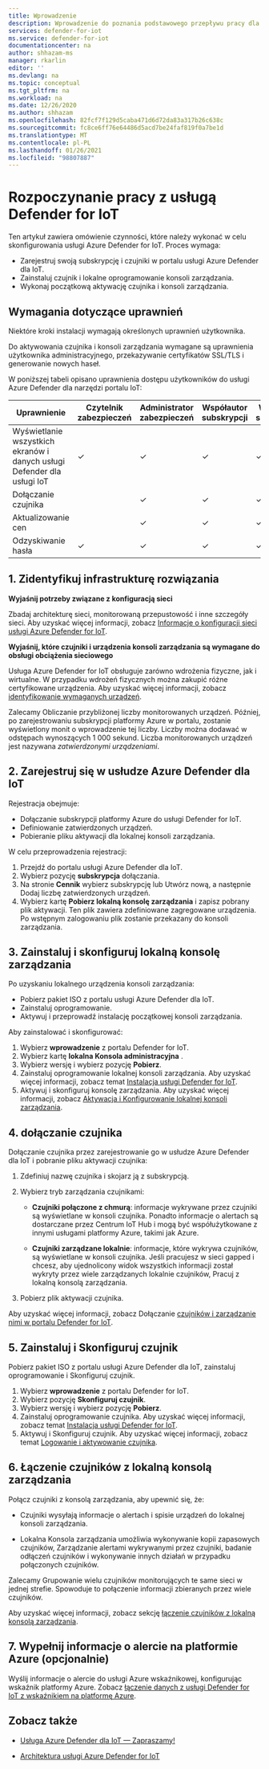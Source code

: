 ```yaml
---
title: Wprowadzenie
description: Wprowadzenie do poznania podstawowego przepływu pracy dla wdrożenia usługi Defender for IoT.
services: defender-for-iot
ms.service: defender-for-iot
documentationcenter: na
author: shhazam-ms
manager: rkarlin
editor: ''
ms.devlang: na
ms.topic: conceptual
ms.tgt_pltfrm: na
ms.workload: na
ms.date: 12/26/2020
ms.author: shhazam
ms.openlocfilehash: 82fcf7f129d5caba471d6d72da83a317b26c638c
ms.sourcegitcommit: fc8ce6ff76e64486d5acd7be24faf819f0a7be1d
ms.translationtype: MT
ms.contentlocale: pl-PL
ms.lasthandoff: 01/26/2021
ms.locfileid: "98807887"
---
```

# <a name="get-started-with-defender-for-iot"></a>Rozpoczynanie pracy z usługą Defender for IoT

Ten artykuł zawiera omówienie czynności, które należy wykonać w celu skonfigurowania usługi Azure Defender for IoT. Proces wymaga:

- Zarejestruj swoją subskrypcję i czujniki w portalu usługi Azure Defender dla IoT.
- Zainstaluj czujnik i lokalne oprogramowanie konsoli zarządzania.
- Wykonaj początkową aktywację czujnika i konsoli zarządzania.

## <a name="permission-requirements"></a>Wymagania dotyczące uprawnień

Niektóre kroki instalacji wymagają określonych uprawnień użytkownika.

Do aktywowania czujnika i konsoli zarządzania wymagane są uprawnienia użytkownika administracyjnego, przekazywanie certyfikatów SSL/TLS i generowanie nowych haseł.

W poniższej tabeli opisano uprawnienia dostępu użytkowników do usługi Azure Defender dla narzędzi portalu IoT:

| Uprawnienie | Czytelnik zabezpieczeń | Administrator zabezpieczeń | Współautor subskrypcji | Właściciel subskrypcji |
|--|--|--|--|--|
| Wyświetlanie wszystkich ekranów i danych usługi Defender dla usługi IoT | ✓ | ✓ | ✓ | ✓ |
| Dołączanie czujnika  |  |  ✓ | ✓ | ✓ |
| Aktualizowanie cen  |  |  ✓ | ✓ | ✓ |
| Odzyskiwanie hasła  | ✓  |  ✓ | ✓ | ✓ |

## <a name="1-identify-the-solution-infrastructure"></a>1. Zidentyfikuj infrastrukturę rozwiązania

**Wyjaśnij potrzeby związane z konfiguracją sieci**

Zbadaj architekturę sieci, monitorowaną przepustowość i inne szczegóły sieci. Aby uzyskać więcej informacji, zobacz [Informacje o konfiguracji sieci usługi Azure Defender for IoT](how-to-set-up-your-network.md).

**Wyjaśnij, które czujniki i urządzenia konsoli zarządzania są wymagane do obsługi obciążenia sieciowego**

Usługa Azure Defender for IoT obsługuje zarówno wdrożenia fizyczne, jak i wirtualne. W przypadku wdrożeń fizycznych można zakupić różne certyfikowane urządzenia. Aby uzyskać więcej informacji, zobacz [identyfikowanie wymaganych urządzeń](how-to-identify-required-appliances.md).

Zalecamy Obliczanie przybliżonej liczby monitorowanych urządzeń. Później, po zarejestrowaniu subskrypcji platformy Azure w portalu, zostanie wyświetlony monit o wprowadzenie tej liczby. Liczby można dodawać w odstępach wynoszących 1 000 sekund. Liczba monitorowanych urządzeń jest nazywana *zatwierdzonymi urządzeniami*.

## <a name="2-register-with-azure-defender-for-iot"></a>2. Zarejestruj się w usłudze Azure Defender dla IoT

Rejestracja obejmuje:

- Dołączanie subskrypcji platformy Azure do usługi Defender for IoT.
- Definiowanie zatwierdzonych urządzeń.
- Pobieranie pliku aktywacji dla lokalnej konsoli zarządzania.

W celu przeprowadzenia rejestracji:

1. Przejdź do portalu usługi Azure Defender dla IoT.
1. Wybierz pozycję **subskrypcja** dołączania.
1. Na stronie **Cennik** wybierz subskrypcję lub Utwórz nową, a następnie Dodaj liczbę zatwierdzonych urządzeń.
1. Wybierz kartę **Pobierz lokalną konsolę zarządzania** i zapisz pobrany plik aktywacji. Ten plik zawiera zdefiniowane zagregowane urządzenia. Po wstępnym zalogowaniu plik zostanie przekazany do konsoli zarządzania.

## <a name="3-install-and-set-up-the-on-premises-management-console"></a>3. Zainstaluj i skonfiguruj lokalną konsolę zarządzania

Po uzyskaniu lokalnego urządzenia konsoli zarządzania:

- Pobierz pakiet ISO z portalu usługi Azure Defender dla IoT.
- Zainstaluj oprogramowanie.
- Aktywuj i przeprowadź instalację początkowej konsoli zarządzania.

Aby zainstalować i skonfigurować:

1. Wybierz **wprowadzenie** z portalu Defender for IoT.
1. Wybierz kartę **lokalna Konsola administracyjna** .
1. Wybierz wersję i wybierz pozycję **Pobierz**.
1. Zainstaluj oprogramowanie lokalnej konsoli zarządzania. Aby uzyskać więcej informacji, zobacz temat [Instalacja usługi Defender for IoT](how-to-install-software.md).
1. Aktywuj i skonfiguruj konsolę zarządzania. Aby uzyskać więcej informacji, zobacz [Aktywacja i Konfigurowanie lokalnej konsoli zarządzania](how-to-activate-and-set-up-your-on-premises-management-console.md).

## <a name="4-onboard-a-sensor"></a>4. dołączanie czujnika

Dołączanie czujnika przez zarejestrowanie go w usłudze Azure Defender dla IoT i pobranie pliku aktywacji czujnika:

1. Zdefiniuj nazwę czujnika i skojarz ją z subskrypcją.
1. Wybierz tryb zarządzania czujnikami:

   - **Czujniki połączone z chmurą**: informacje wykrywane przez czujniki są wyświetlane w konsoli czujnika. Ponadto informacje o alertach są dostarczane przez Centrum IoT Hub i mogą być współużytkowane z innymi usługami platformy Azure, takimi jak Azure.

   - **Czujniki zarządzane lokalnie**: informacje, które wykrywa czujników, są wyświetlane w konsoli czujnika. Jeśli pracujesz w sieci gapped i chcesz, aby ujednolicony widok wszystkich informacji został wykryty przez wiele zarządzanych lokalnie czujników, Pracuj z lokalną konsolą zarządzania. 

1. Pobierz plik aktywacji czujnika.

Aby uzyskać więcej informacji, zobacz Dołączanie [czujników i zarządzanie nimi w portalu Defender for IoT](how-to-manage-sensors-on-the-cloud.md).

## <a name="5-install-and-set-up-the-sensor"></a>5. Zainstaluj i Skonfiguruj czujnik

Pobierz pakiet ISO z portalu usługi Azure Defender dla IoT, zainstaluj oprogramowanie i Skonfiguruj czujnik.

1. Wybierz **wprowadzenie** z portalu Defender for IoT.
1. Wybierz pozycję **Skonfiguruj czujnik**.
1. Wybierz wersję i wybierz pozycję **Pobierz**.
1. Zainstaluj oprogramowanie czujnika. Aby uzyskać więcej informacji, zobacz temat [Instalacja usługi Defender for IoT](how-to-install-software.md).
1. Aktywuj i Skonfiguruj czujnik. Aby uzyskać więcej informacji, zobacz temat [Logowanie i aktywowanie czujnika](how-to-activate-and-set-up-your-sensor.md).

## <a name="6-connect-sensors-to-an-on-premises-management-console"></a>6. Łączenie czujników z lokalną konsolą zarządzania

Połącz czujniki z konsolą zarządzania, aby upewnić się, że:

- Czujniki wysyłają informacje o alertach i spisie urządzeń do lokalnej konsoli zarządzania.

- Lokalna Konsola zarządzania umożliwia wykonywanie kopii zapasowych czujników, Zarządzanie alertami wykrywanymi przez czujniki, badanie odłączeń czujników i wykonywanie innych działań w przypadku połączonych czujników.

Zalecamy Grupowanie wielu czujników monitorujących te same sieci w jednej strefie. Spowoduje to połączenie informacji zbieranych przez wiele czujników.

Aby uzyskać więcej informacji, zobacz sekcję [łączenie czujników z lokalną konsolą zarządzania](how-to-activate-and-set-up-your-on-premises-management-console.md#connect-sensors-to-the-on-premises-management-console).

## <a name="7-populate-azure-sentinel-with-alert-information-optional"></a>7. Wypełnij informacje o alercie na platformie Azure (opcjonalnie)

Wyślij informacje o alercie do usługi Azure wskaźnikowej, konfigurując wskaźnik platformy Azure. Zobacz [łączenie danych z usługi Defender for IoT z wskaźnikiem na platformę Azure](how-to-configure-with-sentinel.md).

## <a name="see-also"></a>Zobacz także

- [Usługa Azure Defender dla IoT — Zapraszamy!](overview.md)

- [Architektura usługi Azure Defender for IoT](architecture.md)
